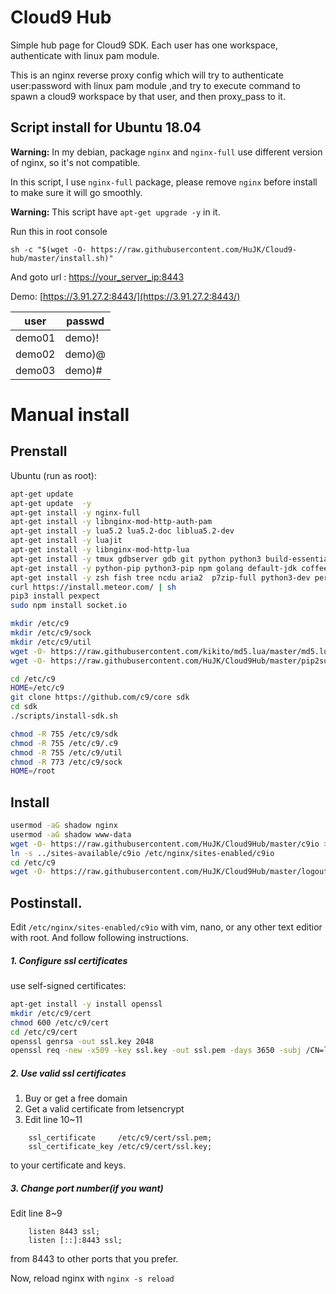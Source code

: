 # Cloud9 Hub
Simple hub page for Cloud9 SDK. Each user has one workspace, authenticate with linux pam module.

This is an nginx reverse proxy config which will try to authenticate user:password with linux pam module ,and try to execute command to spawn a cloud9 workspace by that user, and then proxy_pass to it.


## Script install for Ubuntu 18.04
**Warning:** In my debian, package ```nginx``` and ```nginx-full``` use different version of nginx, so it's not compatible.

In this script, I use ```nginx-full``` package, please remove ```nginx``` before install to make sure it will go smoothly.

**Warning:** This script have ```apt-get upgrade -y``` in it.

Run this in root console

```sh -c "$(wget -O- https://raw.githubusercontent.com/HuJK/Cloud9-hub/master/install.sh)"```

And goto url : [https://your_server_ip:8443](https://your_server_ip:8443)

Demo:
[https://3.91.27.2:8443/](https://3.91.27.2:8443/)

user|passwd
------|---------
demo01|demo)!
demo02|demo)@
demo03|demo)#

# Manual install 
Prenstall
--

Ubuntu (run as root):
```bash
apt-get update
apt-get update  -y
apt-get install -y nginx-full
apt-get install -y libnginx-mod-http-auth-pam
apt-get install -y lua5.2 lua5.2-doc liblua5.2-dev
apt-get install -y luajit
apt-get install -y libnginx-mod-http-lua
apt-get install -y tmux gdbserver gdb git python python3 build-essential wget libncurses-dev nodejs 
apt-get install -y python-pip python3-pip npm golang default-jdk coffeescript php-cli php-fpm ruby
apt-get install -y zsh fish tree ncdu aria2  p7zip-full python3-dev perl curl
curl https://install.meteor.com/ | sh
pip3 install pexpect
sudo npm install socket.io

mkdir /etc/c9
mkdir /etc/c9/sock
mkdir /etc/c9/util
wget -O- https://raw.githubusercontent.com/kikito/md5.lua/master/md5.lua > /etc/c9/util/md5.lua
wget -O- https://raw.githubusercontent.com/HuJK/Cloud9Hub/master/pip2su.py > /etc/c9/util/pip2su.py

cd /etc/c9
HOME=/etc/c9
git clone https://github.com/c9/core sdk
cd sdk
./scripts/install-sdk.sh

chmod -R 755 /etc/c9/sdk
chmod -R 755 /etc/c9/.c9
chmod -R 755 /etc/c9/util
chmod -R 773 /etc/c9/sock
HOME=/root
```

Install
--

```bash
usermod -aG shadow nginx
usermod -aG shadow www-data
wget -O- https://raw.githubusercontent.com/HuJK/Cloud9Hub/master/c9io > /etc/nginx/sites-available/c9io
ln -s ../sites-available/c9io /etc/nginx/sites-enabled/c9io
cd /etc/c9
wget -O- https://raw.githubusercontent.com/HuJK/Cloud9Hub/master/logout.patch | patch -p0
```

Postinstall.
--
Edit ```/etc/nginx/sites-enabled/c9io``` with vim, nano, or any other text editior with root. And follow following instructions.

##### 1. Configure ssl certificates

use self-signed certificates:
```bash
apt-get install -y install openssl
mkdir /etc/c9/cert
chmod 600 /etc/c9/cert
cd /etc/c9/cert
openssl genrsa -out ssl.key 2048
openssl req -new -x509 -key ssl.key -out ssl.pem -days 3650 -subj /CN=localhost
```

##### 2. Use valid ssl certificates

1. Buy or get a free domain
2. Get a valid certificate from letsencrypt
3. Edit line 10~11
```
    ssl_certificate     /etc/c9/cert/ssl.pem;
    ssl_certificate_key /etc/c9/cert/ssl.key;
```
to your certificate and keys.



##### 3. Change port number(if you want)
Edit line 8~9
```
    listen 8443 ssl;
    listen [::]:8443 ssl;
``` 
from 8443 to other ports that you prefer.

Now, reload nginx with ```nginx -s reload```
